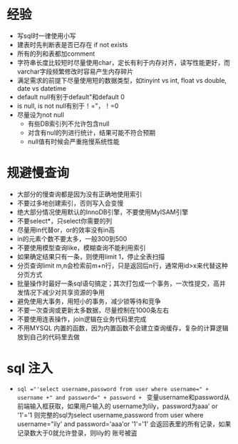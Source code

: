 # 经验
- 写sql时一律使用小写
- 建表时先判断表是否已存在 if not exists
- 所有的列和表都加comment
- 字符串长度比较短时尽量使用char，定长有利于内存对齐，读写性能更好，而varchar字段频繁修改时容易产生内存碎片
- 满足需求的前提下尽量使用短的数据类型，如tinyint vs int, float vs double, date vs datetime
- default null有别于default"和default 0
- is null, is not null有别于！="，！=0
- 尽量设为not null
	- 有些DB索引列不允许包含null
	- 对含有nul的列进行统计，结果可能不符合预期
	- null值有时候会严重拖慢系统性能
# 规避慢查询
- 大部分的慢查询都是因为没有正确地使用索引
- 不要过多地创建索引，否则写入会变慢
- 绝大部分情况使用默认的InnoDB引擎，不要使用MyISAM引擎
- 不要select*，只select你需要的列
- 尽量用in代替or，or的效率没有in高
- in的元素个数不要太多，一般300到500
- 不要使用模型查询like，模糊查询不能利用索引
- 如果确定结果只有一条，则使用limit 1，停止全表扫描
- 分页查询limit m,n会检索前m+n行，只是返回后n行，通常用id>x来代替这种分页方式
- 批量操作时最好一条sql语句搞定；其次打包成一个事务，一次性提交，高并发情况下减少对共享资源的争用
- 避免使用大事务，用短小的事务，减少锁等待和竞争
- 不要一次查询或更新太多数据，尽量控制在1000条左右
- 不要使用连表操作，join逻辑在业务代码里完成
- 不用MYSQL 内置的函数，因为内置函数不会建立查询缓存，复杂的计算逻辑放到自己的代码里去做
# sql 注入
- `sql ="'select username,password from user where username=" + username +" and password=" + password + `
变量username和password从前端输入框获取，如果用户输入的
username为lily，password为aaa' or '1'='1
则完整的sql为select username,password from user where
username="ily' and password='aaa'or '1'='1'
会返回表里的所有记录，如果记录数大于0就允许登录，则lily的
账号被盗